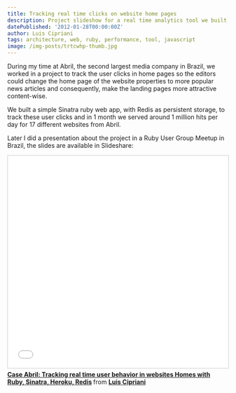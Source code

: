 ```yaml
---
title: Tracking real time clicks on website home pages
description: Project slideshow for a real time analytics tool we built for Abril web properties to track user clicks on home pages of their websites.
datePublished: '2012-01-28T00:00:00Z'
author: Luis Cipriani
tags: architecture, web, ruby, performance, tool, javascript
image: /img-posts/trtcwhp-thumb.jpg
---
```


During my time at Abril, the second largest media company in Brazil, we worked in a project to track the user clicks in home pages so the editors could change the home page of the website properties to more popular news articles and consequently, make the landing pages more attractive content-wise.

We built a simple Sinatra ruby web app, with Redis as persistent storage, to track these user clicks and in 1 month we served around 1 million hits per day for 17 different websites from Abril.

Later I did a presentation about the project in a Ruby User Group Meetup in Brazil, the slides are available in Slideshare:

<div class="media">
<iframe class="media-asset" src="//www.slideshare.net/slideshow/embed_code/key/CRtkqgvfs2wdCd" width="595" height="485" frameborder="0" marginwidth="0" marginheight="0" scrolling="no" style="border:1px solid #CCC; border-width:1px; margin-bottom:5px; max-width: 100%;" allowfullscreen> </iframe> <div style="margin-bottom:5px"> <strong> <a href="//www.slideshare.net/lfcipriani/case-abril-tracking-real-time-user-behavior-in-websites-homes-with-ruby-sinatra-heroku-redis" title="Case Abril: Tracking real time user behavior in websites Homes with Ruby, Sinatra, Heroku, Redis" target="_blank">Case Abril: Tracking real time user behavior in websites Homes with Ruby, Sinatra, Heroku, Redis</a> </strong> from <strong><a href="https://www.slideshare.net/lfcipriani" target="_blank">Luis Cipriani</a></strong> </div>
</div>
